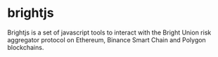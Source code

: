 # brightjs
Brightjs is a set of javascript tools to interact with the Bright Union risk aggregator protocol on Ethereum, Binance Smart Chain and Polygon blockchains.
